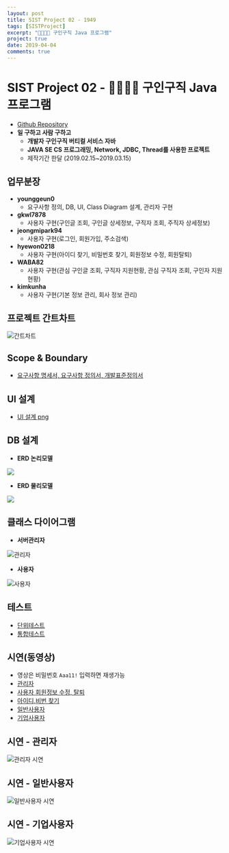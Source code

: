 ```yaml
---
layout: post
title: SIST Project 02 - 1949
tags: [SISTProject]
excerpt: "👨‍💼👩‍💼 구인구직 Java 프로그램"
project: true
date: 2019-04-04
comments: true
---
```


# SIST Project 02 - 👨‍💼👩‍💼 구인구직 Java 프로그램

* [Github Repository](https://github.com/younggeun0/1949)
* **일 구하고 사람 구하고**
  * **개발자 구인구직 버티컬 서비스 자바**
  * **JAVA SE CS 프로그래밍, Network, JDBC, Thread를 사용한 프로젝트**
  * 제작기간 한달 (2019.02.15~2019.03.15)


## 업무분장
  * **younggeun0**
    * 요구사항 정의, DB, UI, Class Diagram 설계, 관리자 구현
  * **gkwl7878**
    * 사용자 구현(구인글 조회, 구인글 상세정보, 구직자 조회, 주직자 상세정보)
  * **jeongmipark94**
    * 사용자 구현(로그인, 회원가입, 주소검색)
  * **hyewon0218**
    * 사용자 구현(아이디 찾기, 비밀번호 찾기, 회원정보 수정, 회원탈퇴)
  * **WABA82**
    * 사용자 구현(관심 구인글 조회, 구직자 지원현황, 관심 구직자 조회, 구인자 지원 현황)
  * **kimkunha**
    * 사용자 구현(기본 정보 관리, 회사 정보 관리)


## 프로젝트 간트차트

![간트차트](https://github.com/younggeun0/1949/blob/master/%ED%94%84%EB%A1%9C%EC%A0%9D%ED%8A%B8_%EA%B0%84%ED%8A%B8%EC%B0%A8%ED%8A%B8_new.png?raw=true)

## Scope & Boundary

* [요구사항 명세서, 요구사항 정의서, 개발표준정의서](https://github.com/younggeun0/1949/tree/master/01.%EB%B6%84%EC%84%9D)

## UI 설계

* [UI 설계 png](https://github.com/younggeun0/1949/tree/master/02.%EC%84%A4%EA%B3%84/UI_png)

## DB 설계

* **ERD 논리모델**

<img src="https://github.com/younggeun0/1949/blob/master/02.%EC%84%A4%EA%B3%84/ERD_%EB%85%BC%EB%A6%AC%EB%AA%A8%EB%8D%B8(%ED%99%95%EC%A0%95).PNG?raw=true"/>

* **ERD 물리모델**

<img src="https://github.com/younggeun0/1949/blob/master/02.%EC%84%A4%EA%B3%84/ERD_%EB%AC%BC%EB%A6%AC%EB%AA%A8%EB%8D%B8(%ED%99%95%EC%A0%95).PNG)"/>

## 클래스 다이어그램

* **서버관리자**

![관리자](https://github.com/younggeun0/1949/blob/master/02.%EC%84%A4%EA%B3%84/class_diagrams/admin_class_diagram_0208%20-%20%EA%B0%9C%EB%B0%9C%EC%98%81%EC%97%AD%EA%B5%AC%EB%B6%84.png?raw=true)

* **사용자**

![사용자](https://github.com/younggeun0/1949/blob/master/02.%EC%84%A4%EA%B3%84/class_diagrams/user_class_diagram_0208%20-%20%EA%B0%9C%EB%B0%9C%EC%98%81%EC%97%AD%EA%B5%AC%EB%B6%84.png?raw=true)

## 테스트

* [단위테스트](https://github.com/younggeun0/1949/tree/master/03.%EA%B0%9C%EB%B0%9C/%EB%8B%A8%EC%9C%84%ED%85%8C%EC%8A%A4%ED%8A%B8)
* [통합테스트](https://github.com/younggeun0/1949/tree/master/04.%ED%85%8C%EC%8A%A4%ED%8A%B8)

## 시연(동영상)

* 영상은 비밀번호 `Aaa11!` 입력하면 재생가능 
* [관리자](https://vimeo.com/323655309 )
* [사용자 회원정보 수정, 탈퇴](https://vimeo.com/323629798)
* [아이디,비번 찾기](https://vimeo.com/323630097)
* [일반사용자](https://vimeo.com/323614169)
* [기업사용자](https://vimeo.com/323645877 )

## 시연 - 관리자

![관리자 시연](https://github.com/younggeun0/1949/blob/master/05.%EC%8B%9C%EC%97%B0/admin.gif?raw=true)

## 시연 - 일반사용자

![일반사용자 시연](https://github.com/younggeun0/1949/blob/master/05.%EC%8B%9C%EC%97%B0/ee_user.gif?raw=true)

## 시연 - 기업사용자

![기업사용자 시연](https://github.com/younggeun0/1949/blob/master/05.%EC%8B%9C%EC%97%B0/er_user.gif?raw=true)